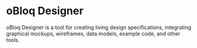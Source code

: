 # oBloq Designer

oBloq Designer is a tool for creating living design specifications, integrating graphical mockups, wireframes, data models, example code, and other tools.